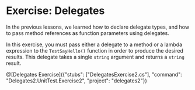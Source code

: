 [//]: # (GENERATED FILE -- DO NOT EDIT)
# Exercise: Delegates

In the previous lessons, we learned how to declare delegate types, and how to pass method references as function parameters using delegates.

In this exercise, you must pass either a delegate to a method or a lambda expression to the `TestSayHello()` function in order to produce the desired results. This delegate takes a single `string` argument and returns a `string` result.

@[Delegates Exercise]({"stubs": ["DelegatesExercise2.cs"], "command": "Delegates2.UnitTest.Exercise2", "project": "delegates2"})
